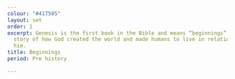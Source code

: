 ```yaml
---
colour: "#417505"
layout: set
order: 1
excerpt: Genesis is the first book in the Bible and means “beginnings”. It tells the
  story of how God created the world and made humans to live in relationship with
  him.
title: Beginnings
period: Pre history

---
```

